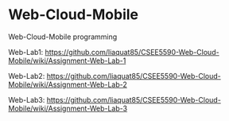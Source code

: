 # Web-Cloud-Mobile
Web-Cloud-Mobile programming 

Web-Lab1: https://github.com/liaquat85/CSEE5590-Web-Cloud-Mobile/wiki/Assignment-Web-Lab-1

Web-Lab2: https://github.com/liaquat85/CSEE5590-Web-Cloud-Mobile/wiki/Assignment-Web-Lab-2

Web-Lab3: https://github.com/liaquat85/CSEE5590-Web-Cloud-Mobile/wiki/Assignment-Web-Lab-3
